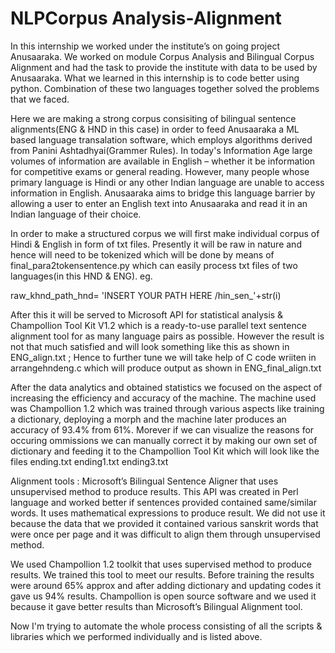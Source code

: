 # NLPCorpus Analysis-Alignment

In this internship we worked under the institute’s on going project Anusaaraka. We worked on module Corpus Analysis and Bilingual Corpus Alignment and had the task to provide the institute with data to be used by Anusaaraka. What we learned in this internship is to code better using python. Combination of these two languages together solved the problems that we faced.

Here we are making a strong corpus consisiting of bilingual sentence alignments(ENG & HND in this case) in order to feed Anusaaraka a ML based language transalation software, which employs algorithms derived from Panini Ashtadhyai(Grammer Rules).
In today's Information Age large volumes of information are available in English – whether it be information for competitive exams or general reading. However, many people whose primary language is Hindi or any other Indian language are unable to access information in English. Anusaaraka aims to bridge this language barrier by allowing a user to enter an English text into Anusaaraka and read it in an Indian language of their choice.

In order to make a structured corpus we will first make individual corpus of Hindi & English in form of txt files. Presently it will be raw in nature and hence will need to be tokenized which will be done by means of final_para2tokensentence.py which can easily process txt files of two languages(in this HND & ENG).
eg.

raw_khnd_path_hnd= 'INSERT YOUR PATH HERE /hin_sen_'+str(i)

After this it will be served to Microsoft API for statistical analysis & Champollion Tool Kit V1.2 which is a ready-to-use parallel text sentence alignment tool for as many language pairs as possible.
However the result is not that much satisfied and will look something like this as shown in ENG_align.txt ; Hence to further tune we will take help of C code wriiten in arrangehndeng.c which will produce output as shown in ENG_final_align.txt

After the data analytics and obtained statistics we focused on the aspect of increasing the efficiency and accuracy of the machine. The machine used was Champollion 1.2 which was trained through various aspects like training a dictionary, deploying a morph and the machine later produces an accuracy of 93.4% from 61%.
Morever if we can visualize the reasons for occuring ommissions we can manually correct it by making our own set of dictionary and feeding it to the Champollion Tool Kit which will look like the files ending.txt ending1.txt ending3.txt


Alignment tools : Microsoft’s Bilingual Sentence Aligner that uses unsupervised method to produce results. This API was created in Perl language and worked better if sentences provided contained same/similar words. It uses mathematical expressions to produce result. We did not use it because the data that we provided it contained various sanskrit words that were once per page and it was difficult to align them through unsupervised method.

We used Champollion 1.2 toolkit that uses supervised method to produce results. We trained this tool to meet our results. Before training the results were around 65% approx and after adding dictionary and updating codes it gave us 94% results. Champollion is open source software and we used it because it gave better results than Microsoft’s Bilingual Alignment tool.


Now I'm trying to automate the whole process consisting of all the scripts & libraries which we performed individually and is listed above.
        
